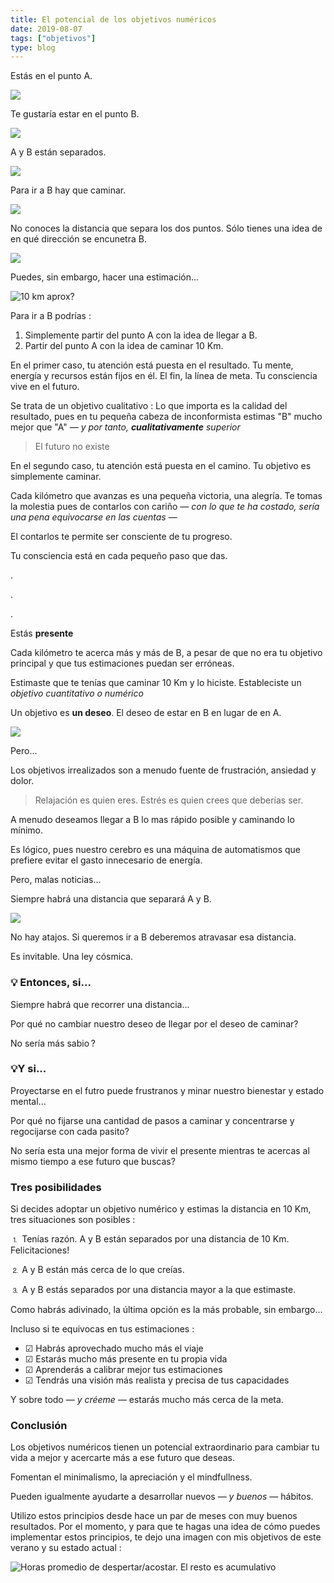 ```yaml
---
title: El potencial de los objetivos numéricos
date: 2019-08-07
tags: ["objetivos"]
type: blog
---
```


Estás en el punto A.

![](/media/objectifsa.png)

Te gustaría estar en el punto B.

![](/media/objectifsb.png)

A y B están separados.

![](/media/objectifsab.png)

Para ir a B hay que caminar.

![](/media/objectifsmarcher.png)

No conoces la distancia que separa los dos puntos. Sólo tienes una idea de en qué dirección se encunetra B.

![](/media/objectifunknown.png)

Puedes, sin embargo, hacer una estimación...

![10 km aprox?](/media/objectifs10km.png)

Para ir a B podrías :

1. Simplemente partir del punto A con la idea de llegar a B.
2. Partir del punto A con la idea de caminar 10 Km.

En el primer caso, tu atención está puesta en el resultado. Tu mente, energía y recursos están fijos en él. El fin, la línea de meta. Tu consciencia vive en el futuro.

Se trata de un objetivo cualitativo : Lo que importa es la calidad del resultado, pues en tu pequeña cabeza de inconformista estimas "B" mucho mejor que "A" — _y por tanto, **cualitativamente** superior_

> El futuro no existe

En el segundo caso, tu atención está puesta en el camino.
Tu objetivo es simplemente caminar.

Cada kilómetro que avanzas es una pequeña victoria, una alegría. Te tomas la molestia pues de contarlos con cariño — _con lo que te ha costado, sería una pena equivocarse en las cuentas_ —

El contarlos te permite ser consciente de tu progreso.

Tu consciencia está en cada pequeño paso que das.

.

.

.



Estás **presente**

Cada kilómetro te acerca más y más de B, a pesar de que no era tu objetivo principal y que tus estimaciones puedan ser erróneas.

Estimaste que te tenías que caminar 10 Km y lo hiciste. Estableciste un _objetivo cuantitativo o numérico_

Un objetivo es **un deseo**. El deseo de estar en B en lugar de en A.

![](/media/objectifscommon.png)

Pero...

Los objetivos irrealizados son a menudo fuente de frustración, ansiedad y dolor.

> Relajación es quien eres. Estrés es quien crees que deberías ser.

A menudo deseamos llegar a B lo mas rápido posible y caminando lo mínimo.

Es lógico, pues nuestro cerebro es una máquina de automatismos que prefiere evitar el gasto innecesario de energía.

Pero, malas noticias...

Siempre habrá una distancia que separará A y B.

![](/media/objectifsepare.png)

No hay atajos. Si queremos ir a B deberemos atravasar esa distancia.

Es invitable. Una ley cósmica.

### 💡 Entonces, si...

Siempre habrá que recorrer una distancia...

<span class="bg-yellow-200">Por qué no cambiar nuestro deseo de llegar por el deseo de caminar?</span>

No sería más sabio ?

### 💡Y si...

Proyectarse en el futro puede frustranos y minar nuestro bienestar y estado mental...

<span class="bg-yellow-200">Por qué no fijarse una cantidad de pasos a caminar y concentrarse y regocijarse con cada pasito?</span>

No sería esta una mejor forma de vivir el presente mientras te acercas al mismo tiempo a ese futuro que buscas?

### Tres posibilidades

Si decides adoptar un objetivo numérico y estimas la distancia en 10 Km, tres situaciones son posibles :

⒈ Tenías razón. A y B están separados por una distancia de 10 Km. Felicitaciones!

⒉ A y B están más cerca de lo que creías.

⒊ A y B estás separados por una distancia mayor a la que estimaste.

Como habrás adivinado, la última opción es la más probable, sin embargo...

Incluso si te equivocas en tus estimaciones :

- ☑︎ Habrás aprovechado mucho más el viaje
- ☑︎ Estarás mucho más presente en tu propia vida
- ☑︎ Aprenderás a calibrar mejor tus estimaciones
- ☑︎ Tendrás una visión más realista y precisa de tus capacidades

Y sobre todo — _y créeme_ — estarás mucho más cerca de la meta.


### Conclusión

Los objetivos numéricos tienen un potencial extraordinario para cambiar tu vida a mejor y acercarte más a ese futuro que deseas. 

Fomentan el minimalismo, la apreciación y el mindfullness.

Pueden igualmente ayudarte a desarrollar nuevos — _y buenos_ — hábitos.

Utilizo estos principios desde hace un par de meses con muy buenos resultados. Por el momento, y para que te hagas una idea de cómo puedes implementar estos principios, te dejo una imagen con mis objetivos de este verano y su estado actual :

 
![Horas promedio de despertar/acostar. El resto es acumulativo](/media/objectifsaout.png)